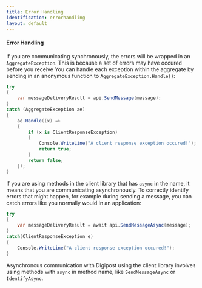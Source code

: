 ```yaml
---
title: Error Handling
identification: errorhandling
layout: default
---
```


#### Error Handling
If you are communicating synchronously, the errors will be wrapped in an `AggregateException`. 
This is because a set of errors may have occured before you receive You can handle each exception within the aggregate by sending in an anonymous function to `AggregateException.Handle()`:
``` csharp
try
{
    var messageDeliveryResult = api.SendMessage(message);	
}
catch (AggregateException ae)
{
    ae.Handle((x) =>
    {
        if (x is ClientResponseException)
        {
            Console.WriteLine("A client response exception occured!");
            return true;
        }
        return false;
    });
}
```

If you are using methods in the client library that has `async` in the name, it means that you are communicating asynchronously.
To correctly identify errors that might happen, for example during sending a message, you can catch errors like you normally would in an application:

``` csharp
try
{
    var messageDeliveryResult = await api.SendMessageAsync(message);	
}
catch(ClientResponseException e)
{
    Console.WriteLine("A client response exception occured!");
}
```

Asynchronous communication with Digipost using the client library involves using methods with `async` in method name, like `SendMessageAsync` or `IdentifyAsync`.
